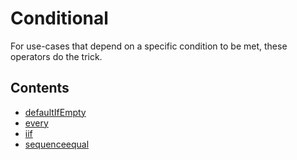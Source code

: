 # Conditional

For use-cases that depend on a specific condition to be met, these operators do the trick.

## Contents

* [defaultIfEmpty](defaultifempty.md)
* [every](every.md)
* [iif](iif.md)
* [sequenceequal](sequenceequal.md)

